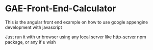 # GAE-Front-End-Calculator
This is the angular front end example on how to use google appengine development with javascript

Just run it with ur browser using any local server like [http-server](https://www.npmjs.com/package/http-server) npm package, or any if u wish
